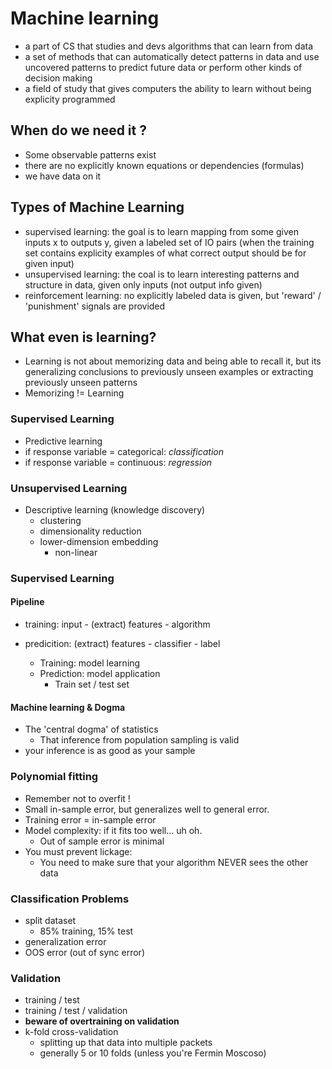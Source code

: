 # Machine learning

* a part of CS that studies and devs algorithms that can learn from data
* a set of methods that can automatically detect patterns in data and use
    uncovered patterns to predict future data or perform other kinds of
    decision making
* a field of study that gives computers the ability to learn without being
    explicity programmed

## When do we need it ?

* Some observable patterns exist
* there are no explicitly known equations or dependencies (formulas)
* we have data on it

## Types of Machine Learning

* supervised learning: the goal is to learn mapping from some given inputs x to
    outputs y, given a labeled set of IO pairs (when the training set contains
    explicity examples of what correct output should be for given input)
* unsupervised learning: the coal is to learn interesting patterns and
    structure in data, given only inputs (not output info given)
* reinforcement learning: no explicitly labeled data is given, but 'reward' /
    'punishment' signals are provided 

## What even **is** learning?

* Learning is not about memorizing data and being able to recall it, but its
    generalizing conclusions to previously unseen examples or extracting
    previously unseen patterns
* Memorizing != Learning

### Supervised Learning

* Predictive learning
* if response variable = categorical: *classification*
* if response variable = continuous: *regression* 

### Unsupervised Learning
- Descriptive learning (knowledge discovery)
  * clustering
  * dimensionality reduction
  * lower-dimension embedding
    * non-linear

### Supervised Learning

#### Pipeline

* training: input - (extract) features - algorithm
* predicition: (extract) features - classifier - label

    - Training: model learning
    - Prediction: model application
      * Train set / test set

#### Machine learning & Dogma

* The 'central dogma' of statistics
  * That inference from population sampling is valid
* your inference is as good as your sample

### Polynomial fitting

* Remember not to overfit !
* Small in-sample error, but generalizes well to general error.
* Training error = in-sample error
* Model complexity: if it fits too well... uh oh.
  * Out of sample error is minimal
* You must prevent lickage:
  * You need to make sure that your algorithm NEVER sees the other data

### Classification Problems
- split dataset
  * 85% training, 15% test
- generalization error
- OOS error (out of sync error)

### Validation
* training / test
* training / test / validation
* **beware of overtraining on validation**
* k-fold cross-validation
  * splitting up that data into multiple packets
  * generally 5 or 10 folds (unless you're Fermin Moscoso)
